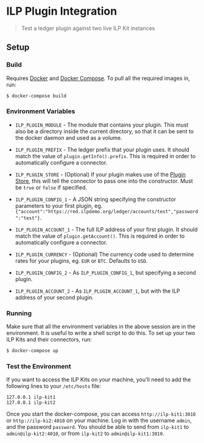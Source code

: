 # ILP Plugin Integration
> Test a ledger plugin against two live ILP Kit instances

## Setup

### Build

Requires [Docker](https://www.docker.com/) and [Docker Compose](https://docs.docker.com/compose/).
To pull all the required images in, run:

```sh
$ docker-compose build
```

### Environment Variables

- `ILP_PLUGIN_MODULE` - The module that contains your plugin. This must also be a directory inside the current directory, so that it can be sent to the docker daemon and used as a volume.
- `ILP_PLUGIN_PREFIX` - The ledger prefix that your plugin uses. It should match the value of `plugin.getInfo().prefix`. This is required in order to automatically configure a connector.
- `ILP_PLUGIN_STORE` - (Optional) If your plugin makes use of the [Plugin Store](https://github.com/interledger/rfcs/blob/master/0004-ledger-plugin-interface/0004-ledger-plugin-interface.md#_store), this will tell the connector to pass one into the constructor. Must be `true` or `false` if specified.

- `ILP_PLUGIN_CONFIG_1` - A JSON string specifying the constructor parameters to your first plugin, eg. `{"account":"https://red.ilpdemo.org/ledger/accounts/test","password":"test"}`.
- `ILP_PLUGIN_ACCOUNT_1` - The full ILP address of your first plugin. It should match the value of `plugin.getAccount()`. This is required in order to automatically configure a connector.
- `ILP_PLUGIN_CURRENCY` - (Optional) The currency code used to determine rates for your plugins, eg. `EUR` or `BTC`. Defaults to `USD`.

- `ILP_PLUGIN_CONFIG_2` - As `ILP_PLUGIN_CONFIG_1`, but specifying a second plugin.
- `ILP_PLUGIN_ACCOUNT_2` - As `ILP_PLUGIN_ACCOUNT_1`, but with the ILP address of your second plugin.

### Running

Make sure that all the environment variables in the above session are in the environment.
It is useful to write a shell script to do this. To set up your two ILP Kits and their connectors,
run:

```sh
$ docker-compose up
```

### Test the Environment

If you want to access the ILP Kits on your machine, you'll need to add the following lines to your `/etc/hosts` file:

```
127.0.0.1 ilp-kit1
127.0.0.1 ilp-kit2
```

Once you start the docker-compose, you can access `http://ilp-kit1:3010` or `http://ilp-ki2:4010` on your machine.
Log in with the username `admin`, and the password `password`. You should be able to send from `ilp-kit1` to `admin@ilp-kit2:4010`,
or from `ilp-kit2` to `admin@ilp-kit1:3010`.

